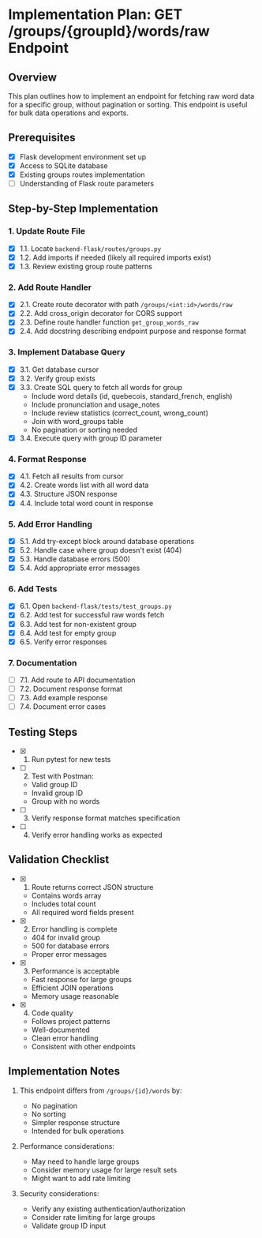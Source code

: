 # Implementation Plan: GET /groups/{groupId}/words/raw Endpoint

## Overview
This plan outlines how to implement an endpoint for fetching raw word data for a specific group, without pagination or sorting. This endpoint is useful for bulk data operations and exports.

## Prerequisites
- [x] Flask development environment set up
- [x] Access to SQLite database
- [x] Existing groups routes implementation
- [ ] Understanding of Flask route parameters

## Step-by-Step Implementation

### 1. Update Route File
- [x] 1.1. Locate `backend-flask/routes/groups.py`
- [x] 1.2. Add imports if needed (likely all required imports exist)
- [x] 1.3. Review existing group route patterns

### 2. Add Route Handler
- [x] 2.1. Create route decorator with path `/groups/<int:id>/words/raw`
- [x] 2.2. Add cross_origin decorator for CORS support
- [x] 2.3. Define route handler function `get_group_words_raw`
- [x] 2.4. Add docstring describing endpoint purpose and response format

### 3. Implement Database Query
- [x] 3.1. Get database cursor
- [x] 3.2. Verify group exists
- [x] 3.3. Create SQL query to fetch all words for group
  - Include word details (id, quebecois, standard_french, english)
  - Include pronunciation and usage_notes
  - Include review statistics (correct_count, wrong_count)
  - Join with word_groups table
  - No pagination or sorting needed
- [x] 3.4. Execute query with group ID parameter

### 4. Format Response
- [x] 4.1. Fetch all results from cursor
- [x] 4.2. Create words list with all word data
- [x] 4.3. Structure JSON response
- [x] 4.4. Include total word count in response

### 5. Add Error Handling
- [x] 5.1. Add try-except block around database operations
- [x] 5.2. Handle case where group doesn't exist (404)
- [x] 5.3. Handle database errors (500)
- [x] 5.4. Add appropriate error messages

### 6. Add Tests
- [x] 6.1. Open `backend-flask/tests/test_groups.py`
- [x] 6.2. Add test for successful raw words fetch
- [x] 6.3. Add test for non-existent group
- [x] 6.4. Add test for empty group
- [x] 6.5. Verify error responses

### 7. Documentation
- [ ] 7.1. Add route to API documentation
- [ ] 7.2. Document response format
- [ ] 7.3. Add example response
- [ ] 7.4. Document error cases

## Testing Steps
- [x] 1. Run pytest for new tests
- [ ] 2. Test with Postman:
  - Valid group ID
  - Invalid group ID
  - Group with no words
- [ ] 3. Verify response format matches specification
- [ ] 4. Verify error handling works as expected

## Validation Checklist
- [x] 1. Route returns correct JSON structure
  - Contains words array
  - Includes total count
  - All required word fields present

- [x] 2. Error handling is complete
  - 404 for invalid group
  - 500 for database errors
  - Proper error messages

- [x] 3. Performance is acceptable
  - Fast response for large groups
  - Efficient JOIN operations
  - Memory usage reasonable

- [x] 4. Code quality
  - Follows project patterns
  - Well-documented
  - Clean error handling
  - Consistent with other endpoints

## Implementation Notes
1. This endpoint differs from `/groups/{id}/words` by:
   - No pagination
   - No sorting
   - Simpler response structure
   - Intended for bulk operations

2. Performance considerations:
   - May need to handle large groups
   - Consider memory usage for large result sets
   - Might want to add rate limiting

3. Security considerations:
   - Verify any existing authentication/authorization
   - Consider rate limiting for large groups
   - Validate group ID input 